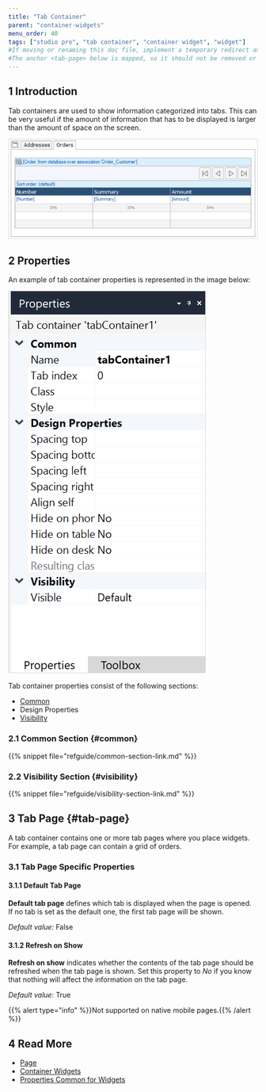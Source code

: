 ```yaml
---
title: "Tab Container"
parent: "container-widgets"
menu_order: 40
tags: ["studio pro", "tab container", "container widget", "widget"]
#If moving or renaming this doc file, implement a temporary redirect and let the respective team know they should update the URL in the product. See Mapping to Products for more details.
#The anchor <tab-page> below is mapped, so it should not be removed or changed.
---
```


## 1 Introduction

Tab containers are used to show information categorized into tabs. This can be very useful if the amount of information that has to be displayed is larger than the amount of space on the screen.

![](attachments/container-widgets/tab-container.png)

## 2 Properties

An example of tab container properties is represented in the image below:

![](attachments/container-widgets/tab-container-properties.png)

Tab container properties consist of the following sections:

* [Common](#common)
* Design Properties
* [Visibility](#visibility)

### 2.1 Common Section {#common}

{{% snippet file="refguide/common-section-link.md" %}}

### 2.2 Visibility Section {#visibility}

{{% snippet file="refguide/visibility-section-link.md" %}}

## 3 Tab Page {#tab-page}

A tab container contains one or more tab pages where you place widgets. For example, a tab page can contain a grid of orders.

### 3.1 Tab Page Specific Properties

#### 3.1.1 Default Tab Page

**Default tab page** defines which tab is displayed when the page is opened. If no tab is set as the default one, the first tab page will be shown. 

_Default value:_ False

#### 3.1.2 Refresh on Show

**Refresh on show** indicates whether the contents of the tab page should be refreshed when the tab page is shown. Set this property to *No* if you know that nothing will affect the information on the tab page.

_Default value:_ True

{{% alert type="info" %}}Not supported on native mobile pages.{{% /alert %}}

## 4 Read More

* [Page](page)
* [Container Widgets](container-widgets)
* [Properties Common for Widgets](common-widget-properties)



